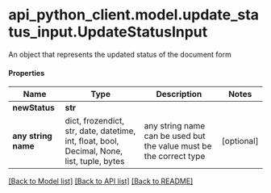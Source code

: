 # api_python_client.model.update_status_input.UpdateStatusInput

An object that represents the updated status of the document form

#### Properties
Name | Type | Description | Notes
------------ | ------------- | ------------- | -------------
**newStatus** | **str** |  | 
**any string name** | dict, frozendict, str, date, datetime, int, float, bool, Decimal, None, list, tuple, bytes | any string name can be used but the value must be the correct type | [optional]

[[Back to Model list]](../../README.md#documentation-for-models) [[Back to API list]](../../README.md#documentation-for-api-endpoints) [[Back to README]](../../README.md)

